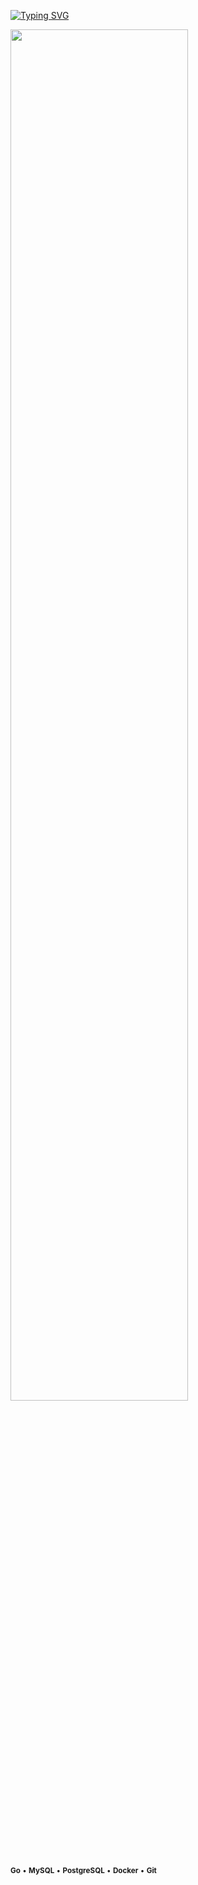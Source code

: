 [![Typing SVG](https://readme-typing-svg.herokuapp.com?font=Fira+Code&weight=600&size=20&pause=1000&color=00C2FF&width=380&lines=Hello!+I'm+Roman+)](https://git.io/typing-svg)

<img src="https://github.com/user-attachments/assets/403e1639-52d6-4f19-88ae-0e03a38dbeb8" width="75%"/>

<sub>**Go** • **MySQL** • **PostgreSQL** • **Docker** • **Git**</sub>
